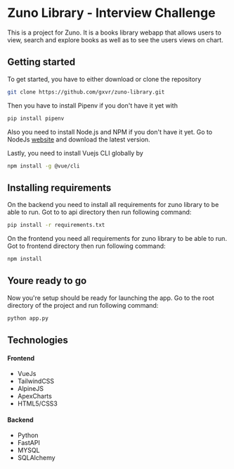 # Zuno Library - Interview Challenge

This is a project for Zuno. It is a books library webapp that allows users to view, search and explore books as well as to see the users views on chart.


## Getting started

To get started, you have to either download or clone the repository

```bash
git clone https://github.com/gxvr/zuno-library.git
```

Then you have to install Pipenv if you don't have it yet with

```bash
pip install pipenv
```

Also you need to install Node.js and NPM if you don't have it yet. Go to NodeJs [website](https://nodejs.org/en/) and download the latest version.

Lastly, you need to install Vuejs CLI globally by

```bash
npm install -g @vue/cli
```

## Installing requirements

On the backend you need to install all requirements for zuno library to be able to run. Got to to api directory then run following command:

```bash
pip install -r requirements.txt
```

On the frontend you need all requirements for zuno library to be able to run. Got to frontend directory then run following command:

```bash
npm install
```

## Youre ready to go

Now you're setup should be ready for launching the app. Go to the root directory of the project and run following command:

```bash
python app.py
```


## Technologies
#### Frontend
- VueJs
- TailwindCSS
- AlpineJS
- ApexCharts
- HTML5/CSS3

#### Backend
- Python
- FastAPI
- MYSQL
- SQLAlchemy